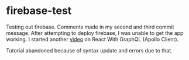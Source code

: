 # firebase-test

Testing out firebase. Comments made in my second and third commit message.
After attempting to deploy firebase, I was unable to get the app working. I started another [video](https://www.youtube.com/watch?v=gAbIQx26wSI) on React With GraphQL (Apollo Client).

Tutorial abandoned because of syntax update and errors due to that.
